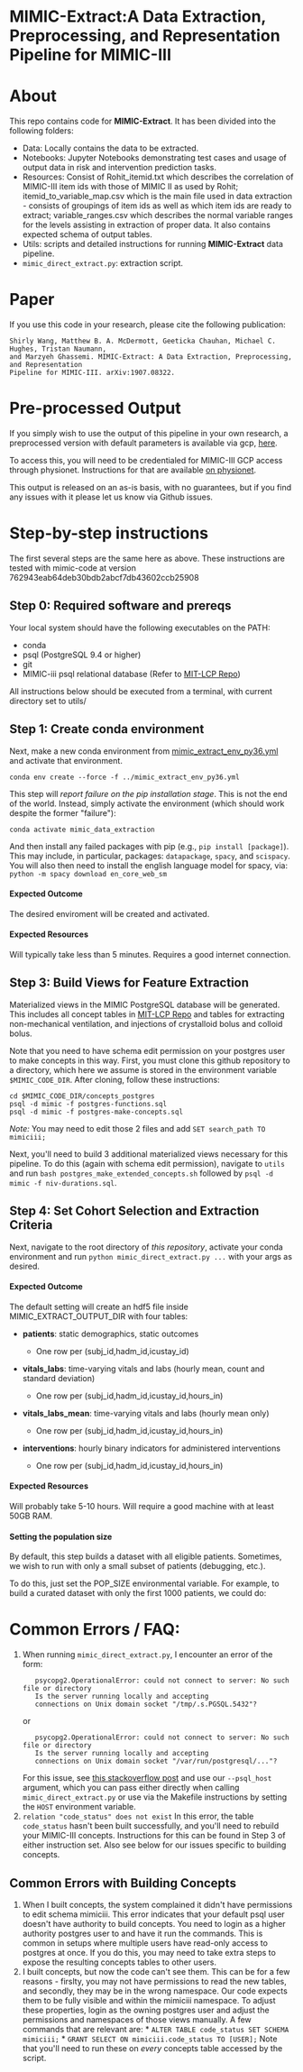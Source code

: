 # **MIMIC-Extract**:A Data Extraction, Preprocessing, and Representation Pipeline for MIMIC-III

# About
This repo contains code for **MIMIC-Extract**. It has been divided into the following folders:
* Data: Locally contains the data to be extracted.
* Notebooks: Jupyter Notebooks demonstrating test cases and usage of output data in risk and intervention prediction tasks.
* Resources: Consist of Rohit_itemid.txt which describes the correlation of MIMIC-III item ids with those of MIMIC II as used by Rohit; itemid_to_variable_map.csv which is the main file used in data extraction - consists of groupings of item ids as well as which item ids are ready to extract; variable_ranges.csv which describes the normal variable ranges for the levels assisting in extraction of proper data. It also contains expected schema of output tables.
* Utils: scripts and detailed instructions for running **MIMIC-Extract** data pipeline.
* `mimic_direct_extract.py`: extraction script. 

# Paper
If you use this code in your research, please cite the following publication:

```
Shirly Wang, Matthew B. A. McDermott, Geeticka Chauhan, Michael C. Hughes, Tristan Naumann, 
and Marzyeh Ghassemi. MIMIC-Extract: A Data Extraction, Preprocessing, and Representation 
Pipeline for MIMIC-III. arXiv:1907.08322. 
```

# Pre-processed Output
If you simply wish to use the output of this pipeline in your own research, a preprocessed version with
default parameters is available via gcp,
[here](https://console.cloud.google.com/storage/browser/mimic_extract).

To access this, you will need to be credentialed for MIMIC-III GCP access through physionet. Instructions for
that are available [on physionet](https://mimic.physionet.org/gettingstarted/cloud/).

This output is released on an as-is basis, with no guarantees, but if you find any issues with it please let
us know via Github issues.

# Step-by-step instructions
The first several steps are the same here as above. These instructions are tested with mimic-code at version
762943eab64deb30bdb2abcf7db43602ccb25908

## Step 0: Required software and prereqs

Your local system should have the following executables on the PATH:

* conda
* psql (PostgreSQL 9.4 or higher)
* git
* MIMIC-iii psql relational database (Refer to [MIT-LCP Repo](https://github.com/MIT-LCP/mimic-code))

All instructions below should be executed from a terminal, with current directory set to utils/

## Step 1: Create conda environment

Next, make a new conda environment from [mimic_extract_env_py36.yml](../mimic_extract_env_py36.yml) and
activate that environment.

```
conda env create --force -f ../mimic_extract_env_py36.yml
```

This step will _report failure on the pip installation stage_. This is not the end of the world. Instead,
simply activate the environment (which should work despite the former "failure"):

```
conda activate mimic_data_extraction
```

And then install any failed packages with pip (e.g., `pip install [package]`). This may include, in
particular, packages: `datapackage`, `spacy`, and `scispacy`.
You will also then need to install the english language model for spacy, via:
`python -m spacy download en_core_web_sm`

#### Expected Outcome

The desired enviroment will be created and activated.

#### Expected Resources

Will typically take less than 5 minutes.
Requires a good internet connection.

## Step 3: Build Views for Feature Extraction

Materialized views in the MIMIC PostgreSQL database will be generated.
This includes all concept tables in [MIT-LCP Repo](https://github.com/MIT-LCP/mimic-code) and tables for
extracting non-mechanical ventilation, and injections of crystalloid bolus and colloid bolus.

Note that you need to have schema edit permission on your postgres user to make concepts in this way. First,
you must clone this github repository to a directory, which here we assume is stored in the environment
variable `$MIMIC_CODE_DIR`. After cloning, follow these instructions:

```
cd $MIMIC_CODE_DIR/concepts_postgres
psql -d mimic -f postgres-functions.sql
psql -d mimic -f postgres-make-concepts.sql
```

*Note:* 
You may need to edit those 2 files and add `SET search_path TO mimiciii;`

Next, you'll need to build 3 additional materialized views necessary for this pipeline. To do this (again with
schema edit permission), navigate to `utils` and run `bash postgres_make_extended_concepts.sh` followed by
`psql -d mimic -f niv-durations.sql`.

## Step 4: Set Cohort Selection and Extraction Criteria

Next, navigate to the root directory of _this repository_, activate your conda environment and run
`python mimic_direct_extract.py ...` with your args as desired.

#### Expected Outcome

The default setting will create an hdf5 file inside MIMIC_EXTRACT_OUTPUT_DIR with four tables:
* **patients**: static demographics, static outcomes
  * One row per (subj_id,hadm_id,icustay_id)

* **vitals_labs**: time-varying vitals and labs (hourly mean, count and standard deviation)
  * One row per (subj_id,hadm_id,icustay_id,hours_in)

* **vitals_labs_mean**: time-varying vitals and labs (hourly mean only)
  * One row per (subj_id,hadm_id,icustay_id,hours_in)

* **interventions**: hourly binary indicators for administered interventions
  * One row per (subj_id,hadm_id,icustay_id,hours_in)


#### Expected Resources

Will probably take 5-10 hours.
Will require a good machine with at least 50GB RAM.

#### Setting the population size

By default, this step builds a dataset with all eligible patients. Sometimes, we wish to run with only a small subset of patients (debugging, etc.).

To do this, just set the POP_SIZE environmental variable. For example, to build a curated dataset with only the first 1000 patients, we could do:


# Common Errors / FAQ:
  1. When running `mimic_direct_extract.py`, I encounter an error of the form: 
     ```
        psycopg2.OperationalError: could not connect to server: No such file or directory
        Is the server running locally and accepting
        connections on Unix domain socket "/tmp/.s.PGSQL.5432"?
     ```
     or
     ```
        psycopg2.OperationalError: could not connect to server: No such file or directory
        Is the server running locally and accepting
        connections on Unix domain socket "/var/run/postgresql/..."?
     ```
     For this issue, see [this stackoverflow
     post](https://stackoverflow.com/questions/5500332/cant-connect-the-postgresql-with-psycopg2) and use our
     `--psql_host` argument, which you can pass either directly when calling `mimic_direct_extract.py` or use
     via the Makefile instructions by setting the `HOST` environment variable.
  2. `relation "code_status" does not exist`
     In this error, the table `code_status` hasn't been built successfully, and you'll need to rebuild your
     MIMIC-III concepts. Instructions for this can be found in Step 3 of either instruction set. Also see
     below for our issues specific to building concepts.

## Common Errors with Building Concepts
  1. When I built concepts, the system complained it didn't have permissions to edit schema mimiciii. This
     error indicates that your default psql user doesn't have authority to build concepts. You need to login
     as a higher authority postgres user to and have it run the commands. This is common in setups where
     multiple users have read-only access to postgres at once. If you do this, you may need to take extra
     steps to expose the resulting concepts tables to other users.
  2. I built concepts, but now the code can't see them. This can be for a few reasons - firslty, you may not
     have permissions to read the new tables, and secondly, they may be in the wrong namespace. Our code
     expects them to be fully visible and within the mimiciii namespace. To adjust these properties, login as
     the owning postgres user and adjust the permissions and namespaces of those views manually. A few
     commands that are relevant are:
    * `ALTER TABLE code_status SET SCHEMA mimiciii;`
    * `GRANT SELECT ON mimiciii.code_status TO [USER];`
    Note that you'll need to run these on _every_ concepts table accessed by the script.
